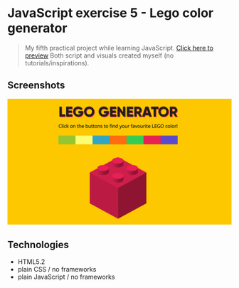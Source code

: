 # JavaScript exercise 5 - Lego color generator
> My fifth practical project while learning JavaScript. [Click here to preview](https://karbudzik.github.io/JavaScript-exercise-5-lego/) 
> Both script and visuals created myself (no tutorials/inspirations).


## Screenshots
![Lego_generator_screenshot](/screen.jpg)

## Technologies
* HTML5.2
* plain CSS / no frameworks
* plain JavaScript / no frameworks
